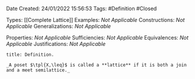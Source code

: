 <div class="topSpace"></div>

Date Created: 24/01/2022 15:56:53
Tags: #Definition #Closed 

Types: [[Complete Lattice]]
Examples: _Not Applicable_
Constructions: _Not Applicable_
Generalizations: _Not Applicable_

Properties: _Not Applicable_
Sufficiencies: _Not Applicable_
Equivalences: _Not Applicable_
Justifications: _Not Applicable_

``` ad-Definition
title: Definition.

_A poset $\tpl{X,\leq}$ is called a **lattice** if it is both a join and a meet semilattice._

```
